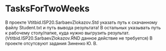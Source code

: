 # TasksForTwoWeeks
В проекте Vtitbid.ISP20.SarbaevZlokazov.Std указать путь к скачанному файлу Student.txt и путь вывода результата!
В остальных указывать путь к рабочему столу/папке, куда нужно выгрузить результат. (Vtitbid.ISP20.SarbaevZlokazov.RND данное действие не требуется)
В проекте отсутсвуют задания Зиненко Ю. В.

